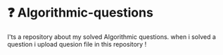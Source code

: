 # ❓ Algorithmic-questions
I'ts a repository about my solved Algorithmic questions.
when i solved a question i upload quesion file in this repository !
